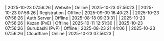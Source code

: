 | 2025-10-23 07:56:26 | Website | Online | 2025-10-23 07:56:23 |
| 2025-10-23 07:56:26 | Registration | Offline | 2025-09-09 16:40:23 |
| 2025-10-23 07:56:26 | Auth Server | Offline | 2025-08-18 09:33:31 |
| 2025-10-23 07:56:26 | Kezan (PvE) | Offline | 2025-10-11 12:51:30 |
| 2025-10-23 07:56:26 | Gurubashi (PvP) | Offline | 2025-08-23 21:44:06 |
| 2025-10-23 07:56:26 | Cloudflare | Online | 2025-10-23 07:56:23 |

